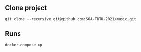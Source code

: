 ## Clone project
```
git clone --recursive git@github.com:SOA-TDTU-2021/music.git
```

## Runs
```
docker-compose up
```
